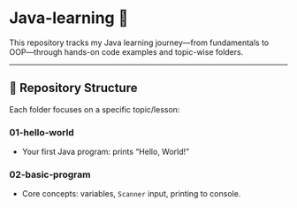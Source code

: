 # Java-learning 🧠

This repository tracks my Java learning journey—from fundamentals to OOP—through hands-on code examples and topic-wise folders.

---

## 📂 Repository Structure

Each folder focuses on a specific topic/lesson:

### 01‑hello‑world  
- Your first Java program: prints “Hello, World!”

### 02‑basic‑program  
- Core concepts: variables, `Scanner` input, printing to console.

